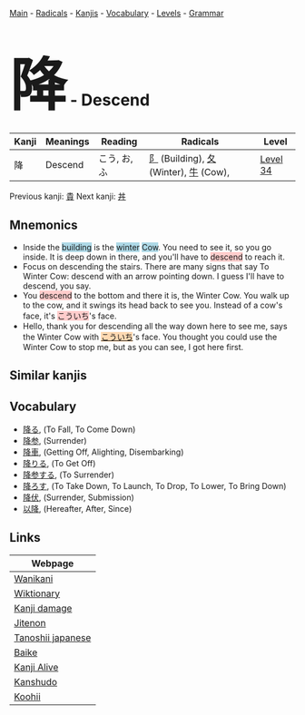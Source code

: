 <style> bigfont {font-size: 100px}</style>
[Main](../index.md) -
[Radicals](../radicals.md) -
[Kanjis](../kanjis.md) -
[Vocabulary](../vocabulary.md) -
[Levels](../levels.md) -
[Grammar](../grammar.md)
# <bigfont> 降</bigfont> - Descend 

| Kanji | Meanings | Reading | Radicals | Level |
| --- | --- | --- | --- | --- |
| 降 | Descend | こう, お, ふ | [阝](../radicals/阝.md) (Building), [夂](../radicals/夂.md) (Winter), [牛](../radicals/牛.md) (Cow),  | [Level 34](../levels/wk_level34.md) |

Previous kanji: [貴](貴.md) Next kanji: [丼](丼.md) 

## Mnemonics
 * Inside the <span style="background-color:#ADD8E6"> building</span> is the <span style="background-color:#ADD8E6"> winter</span> <span style="background-color:#ADD8E6"> Cow</span>. You need to see it, so you go inside. It is deep down in there, and you'll have to <span style="background-color:#ffcccb"> descend</span> to reach it.
* Focus on descending the stairs. There are many signs that say To Winter Cow: descend with an arrow pointing down. I guess I'll have to descend, you say.
* You <span style="background-color:#ffcccb"> descend</span> to the bottom and there it is, the Winter Cow. You walk up to the cow, and it swings its head back to see you. Instead of a cow's face, it's <span style="background-color:#ffcccb"> こういち</span>'s face.
* Hello, thank you for descending all the way down here to see me, says the Winter Cow with <span style="background-color:#fed8b1"> [こういち](https://jisho.org/search/こういち)</span>'s face. You thought you could use the Winter Cow to stop me, but as you can see, I got here first.


## Similar kanjis
 


## Vocabulary
 * [降る](../vocabulary/降.md), (To Fall, To Come Down)
* [降参](../vocabulary/降.md), (Surrender)
* [降車](../vocabulary/降.md), (Getting Off, Alighting, Disembarking)
* [降りる](../vocabulary/降.md), (To Get Off)
* [降参する](../vocabulary/降.md), (To Surrender)
* [降ろす](../vocabulary/降.md), (To Take Down, To Launch, To Drop, To Lower, To Bring Down)
* [降伏](../vocabulary/降.md), (Surrender, Submission)
* [以降](../vocabulary/降.md), (Hereafter, After, Since)



## Links 

| Webpage |
| --- |
| [Wanikani          ](https://www.wanikani.com/kanji/降) |
| [Wiktionary        ](https://en.wiktionary.org/wiki/降) |
| [Kanji damage      ](http://www.kanjidamage.com/kanji/search?utf8=✓&q=降) |
| [Jitenon           ](https://jitenon.com/kanji/降) |
| [Tanoshii japanese ](https://www.tanoshiijapanese.com/dictionary/kanji.cfm?k=降) |
| [Baike             ](https://baike.baidu.com/item/降) |
| [Kanji Alive       ](https://app.kanjialive.com/降) |
| [Kanshudo          ](https://www.kanshudo.com/searchmn?q=降) |
| [Koohii            ](https://kanji.koohii.com/study/kanji/降) |
